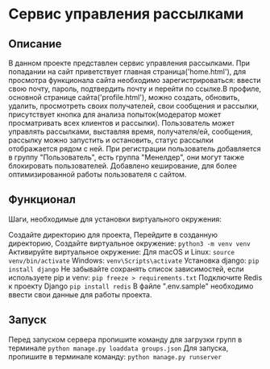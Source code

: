 # Сервис управления рассылками
## Описание
В данном проекте представлен сервис управления рассылками. При попадании на сайт приветствует главная страница('home.html'), для просмотра функционала сайта необходимо зарегистрироваться: ввести свою почту, пароль, подтвердить почту и перейти по ссылке.В профиле, основной странице сайта('profile.html'), можно создать, обновить, удалить, просмотреть своих получателей, свои сообщения и рассылки, присутствует кнопка для анализа попыток(модератор может просматривать всех клиентов и рассылки). Пользователь может управлять рассылками, выставляя время, получателя/ей, сообщения, рассылку можно запустить и остановить, статус рассылки отображается рядом с ней.
При регистрации пользователь добавляется в группу "Пользователь", есть группа "Менелдер", они могут также блокировать пользователей. Добавлено кеширование, для более оптимизированной работы пользователя с сайтом.

## Функционал
Шаги, необходимые для установки виртуального окружения:

Создайте директорию для проекта,
Перейдите в созданную директорию,
Создайте виртуальное окружение:
```python3 -m venv venv```
Активируйте виртуальное окружение:
Для macOS и Linux:
```source venv/bin/activate```
Windows:
```venv\Scripts\activate```
Установка django:
```pip install django```
Не забывайте сохранять список зависимостей, если используете pip и venv:
```pip freeze > requirements.txt```
Подключите Redis к проекту Django
```pip install redis```
В файле ".env.sample" необходимо ввести свои данные для работы проекта.
## Запуск
Перед запуском сервера пропишите команду для загрузки групп в терминале ```python manage.py loaddata groups.json```
Для запуска, пропишите в терминале команду: ```python manage.py runserver```
